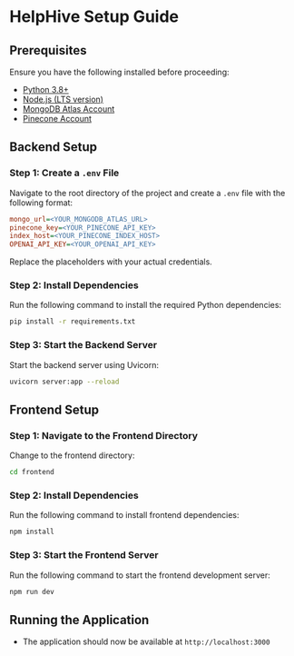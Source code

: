 # HelpHive Setup Guide

## Prerequisites

Ensure you have the following installed before proceeding:

- [Python 3.8+](https://www.python.org/downloads/)
- [Node.js (LTS version)](https://nodejs.org/)
- [MongoDB Atlas Account](https://www.mongodb.com/atlas/database)
- [Pinecone Account](https://www.pinecone.io/)

## Backend Setup

### Step 1: Create a `.env` File

Navigate to the root directory of the project and create a `.env` file with the following format:

```ini
mongo_url=<YOUR_MONGODB_ATLAS_URL>
pinecone_key=<YOUR_PINECONE_API_KEY>
index_host=<YOUR_PINECONE_INDEX_HOST>
OPENAI_API_KEY=<YOUR_OPENAI_API_KEY>
```

Replace the placeholders with your actual credentials.

### Step 2: Install Dependencies

Run the following command to install the required Python dependencies:

```sh
pip install -r requirements.txt
```

### Step 3: Start the Backend Server

Start the backend server using Uvicorn:

```sh
uvicorn server:app --reload
```

## Frontend Setup

### Step 1: Navigate to the Frontend Directory

Change to the frontend directory:

```sh
cd frontend
```

### Step 2: Install Dependencies

Run the following command to install frontend dependencies:

```sh
npm install
```

### Step 3: Start the Frontend Server

Run the following command to start the frontend development server:

```sh
npm run dev
```

## Running the Application

- The application should now be available at `http://localhost:3000`
